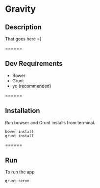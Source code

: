 # Gravity

## Description

That goes here =]

======

## Dev Requirements

* Bower
* Grunt
* yo (recommended)

======

## Installation

Run bowser and Grunt installs from terminal.

    bower install
    grunt install

======

## Run

To run the app

    grunt serve